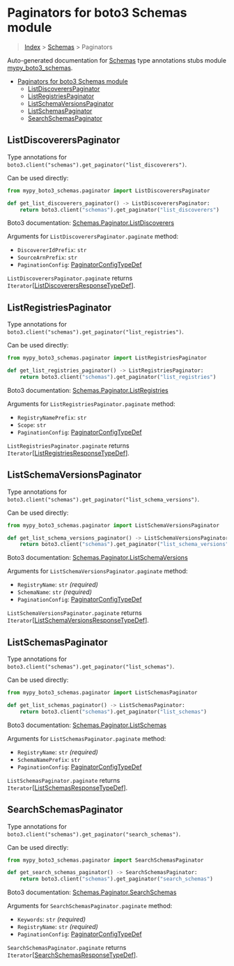 # Paginators for boto3 Schemas module

> [Index](..) > [Schemas](.) > Paginators

Auto-generated documentation for
[Schemas](https://boto3.amazonaws.com/v1/documentation/api/1.17.78/reference/services/schemas.html#Schemas)
type annotations stubs module
[mypy_boto3_schemas](https://pypi.org/project/mypy-boto3-schemas/).

- [Paginators for boto3 Schemas module](#paginators-for-boto3-schemas-module)
  - [ListDiscoverersPaginator](#listdiscovererspaginator)
  - [ListRegistriesPaginator](#listregistriespaginator)
  - [ListSchemaVersionsPaginator](#listschemaversionspaginator)
  - [ListSchemasPaginator](#listschemaspaginator)
  - [SearchSchemasPaginator](#searchschemaspaginator)

## ListDiscoverersPaginator

Type annotations for
`boto3.client("schemas").get_paginator("list_discoverers")`.

Can be used directly:

```python
from mypy_boto3_schemas.paginator import ListDiscoverersPaginator

def get_list_discoverers_paginator() -> ListDiscoverersPaginator:
    return boto3.client("schemas").get_paginator("list_discoverers")
```

Boto3 documentation:
[Schemas.Paginator.ListDiscoverers](https://boto3.amazonaws.com/v1/documentation/api/1.17.78/reference/services/schemas.html#Schemas.Paginator.ListDiscoverers)

Arguments for `ListDiscoverersPaginator.paginate` method:

- `DiscovererIdPrefix`: `str`
- `SourceArnPrefix`: `str`
- `PaginationConfig`:
  [PaginatorConfigTypeDef](./type_defs.md#paginatorconfigtypedef)

`ListDiscoverersPaginator.paginate` returns
`Iterator`\[[ListDiscoverersResponseTypeDef](./type_defs.md#listdiscoverersresponsetypedef)\].

## ListRegistriesPaginator

Type annotations for
`boto3.client("schemas").get_paginator("list_registries")`.

Can be used directly:

```python
from mypy_boto3_schemas.paginator import ListRegistriesPaginator

def get_list_registries_paginator() -> ListRegistriesPaginator:
    return boto3.client("schemas").get_paginator("list_registries")
```

Boto3 documentation:
[Schemas.Paginator.ListRegistries](https://boto3.amazonaws.com/v1/documentation/api/1.17.78/reference/services/schemas.html#Schemas.Paginator.ListRegistries)

Arguments for `ListRegistriesPaginator.paginate` method:

- `RegistryNamePrefix`: `str`
- `Scope`: `str`
- `PaginationConfig`:
  [PaginatorConfigTypeDef](./type_defs.md#paginatorconfigtypedef)

`ListRegistriesPaginator.paginate` returns
`Iterator`\[[ListRegistriesResponseTypeDef](./type_defs.md#listregistriesresponsetypedef)\].

## ListSchemaVersionsPaginator

Type annotations for
`boto3.client("schemas").get_paginator("list_schema_versions")`.

Can be used directly:

```python
from mypy_boto3_schemas.paginator import ListSchemaVersionsPaginator

def get_list_schema_versions_paginator() -> ListSchemaVersionsPaginator:
    return boto3.client("schemas").get_paginator("list_schema_versions")
```

Boto3 documentation:
[Schemas.Paginator.ListSchemaVersions](https://boto3.amazonaws.com/v1/documentation/api/1.17.78/reference/services/schemas.html#Schemas.Paginator.ListSchemaVersions)

Arguments for `ListSchemaVersionsPaginator.paginate` method:

- `RegistryName`: `str` *(required)*
- `SchemaName`: `str` *(required)*
- `PaginationConfig`:
  [PaginatorConfigTypeDef](./type_defs.md#paginatorconfigtypedef)

`ListSchemaVersionsPaginator.paginate` returns
`Iterator`\[[ListSchemaVersionsResponseTypeDef](./type_defs.md#listschemaversionsresponsetypedef)\].

## ListSchemasPaginator

Type annotations for `boto3.client("schemas").get_paginator("list_schemas")`.

Can be used directly:

```python
from mypy_boto3_schemas.paginator import ListSchemasPaginator

def get_list_schemas_paginator() -> ListSchemasPaginator:
    return boto3.client("schemas").get_paginator("list_schemas")
```

Boto3 documentation:
[Schemas.Paginator.ListSchemas](https://boto3.amazonaws.com/v1/documentation/api/1.17.78/reference/services/schemas.html#Schemas.Paginator.ListSchemas)

Arguments for `ListSchemasPaginator.paginate` method:

- `RegistryName`: `str` *(required)*
- `SchemaNamePrefix`: `str`
- `PaginationConfig`:
  [PaginatorConfigTypeDef](./type_defs.md#paginatorconfigtypedef)

`ListSchemasPaginator.paginate` returns
`Iterator`\[[ListSchemasResponseTypeDef](./type_defs.md#listschemasresponsetypedef)\].

## SearchSchemasPaginator

Type annotations for `boto3.client("schemas").get_paginator("search_schemas")`.

Can be used directly:

```python
from mypy_boto3_schemas.paginator import SearchSchemasPaginator

def get_search_schemas_paginator() -> SearchSchemasPaginator:
    return boto3.client("schemas").get_paginator("search_schemas")
```

Boto3 documentation:
[Schemas.Paginator.SearchSchemas](https://boto3.amazonaws.com/v1/documentation/api/1.17.78/reference/services/schemas.html#Schemas.Paginator.SearchSchemas)

Arguments for `SearchSchemasPaginator.paginate` method:

- `Keywords`: `str` *(required)*
- `RegistryName`: `str` *(required)*
- `PaginationConfig`:
  [PaginatorConfigTypeDef](./type_defs.md#paginatorconfigtypedef)

`SearchSchemasPaginator.paginate` returns
`Iterator`\[[SearchSchemasResponseTypeDef](./type_defs.md#searchschemasresponsetypedef)\].
